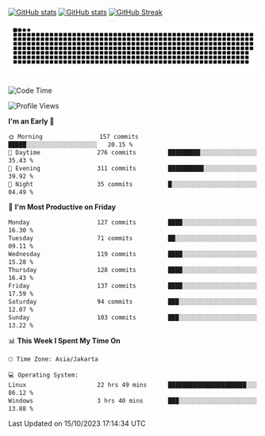 [![GitHub stats](https://github-readme-stats.vercel.app/api?username=aurelioklv&card_width=500&show_icons=true&rank_icon=github&theme=solarized-dark#gh-dark-mode-only)](https://github.com/anuraghazra/github-readme-stats#gh-dark-mode-only)
[![GitHub stats](https://github-readme-stats.vercel.app/api?username=aurelioklv&card_width=500&show_icons=true&rank_icon=github&theme=buefy#gh-light-mode-only)](https://github.com/anuraghazra/github-readme-stats#gh-light-mode-only)
[![GitHub Streak](https://streak-stats.demolab.com/?user=aurelioklv&card_width=336&theme=solarized-dark)](https://git.io/streak-stats)

<picture>
  <source media="(prefers-color-scheme: dark)" srcset="https://raw.githubusercontent.com/aurelioklv/aurelioklv/snake-output/github-contribution-grid-snake-dark.svg">
  <source media="(prefers-color-scheme: light)" srcset="https://raw.githubusercontent.com/aurelioklv/aurelioklv/snake-output/github-contribution-grid-snake.svg">
  <img alt="github contribution grid snake animation" src="https://raw.githubusercontent.com/aurelioklv/aurelioklv/snake-output/github-contribution-grid-snake.svg">
</picture>

<!--START_SECTION:waka-->
![Code Time](http://img.shields.io/badge/Code%20Time-196%20hrs%2013%20mins-blue)

![Profile Views](http://img.shields.io/badge/Profile%20Views-66-blue)

**I'm an Early 🐤** 

```text
🌞 Morning                157 commits         █████░░░░░░░░░░░░░░░░░░░░   20.15 % 
🌆 Daytime                276 commits         █████████░░░░░░░░░░░░░░░░   35.43 % 
🌃 Evening                311 commits         ██████████░░░░░░░░░░░░░░░   39.92 % 
🌙 Night                  35 commits          █░░░░░░░░░░░░░░░░░░░░░░░░   04.49 % 
```
📅 **I'm Most Productive on Friday** 

```text
Monday                   127 commits         ████░░░░░░░░░░░░░░░░░░░░░   16.30 % 
Tuesday                  71 commits          ██░░░░░░░░░░░░░░░░░░░░░░░   09.11 % 
Wednesday                119 commits         ████░░░░░░░░░░░░░░░░░░░░░   15.28 % 
Thursday                 128 commits         ████░░░░░░░░░░░░░░░░░░░░░   16.43 % 
Friday                   137 commits         ████░░░░░░░░░░░░░░░░░░░░░   17.59 % 
Saturday                 94 commits          ███░░░░░░░░░░░░░░░░░░░░░░   12.07 % 
Sunday                   103 commits         ███░░░░░░░░░░░░░░░░░░░░░░   13.22 % 
```


📊 **This Week I Spent My Time On** 

```text
🕑︎ Time Zone: Asia/Jakarta

💻 Operating System: 
Linux                    22 hrs 49 mins      ██████████████████████░░░   86.12 % 
Windows                  3 hrs 40 mins       ███░░░░░░░░░░░░░░░░░░░░░░   13.88 % 
```


 Last Updated on 15/10/2023 17:14:34 UTC
<!--END_SECTION:waka-->
